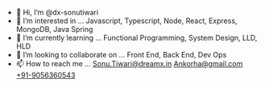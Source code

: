 - 👋 Hi, I’m @dx-sonutiwari
- 👀 I’m interested in ... Javascript, Typescript, Node, React, Express, MongoDB, Java Spring
- 🌱 I’m currently learning ... Functional Programming, System Design, LLD, HLD
- 💞️ I’m looking to collaborate on ... Front End, Back End, Dev Ops
- 📫 How to reach me ... 
<a href="mailto:sonu.tiwari@dreamx.in">Sonu.Tiwari@dreamx.in</a> 
<a href="mailto:ankorha@gmail.com">Ankorha@gmail.com</a>
<a href="tel:+919056360543">+91-9056360543</a>

<!---
dx-sonutiwari/dx-sonutiwari is a ✨ special ✨ repository because its `README.md` (this file) appears on your GitHub profile.
You can click the Preview link to take a look at your changes.
--->
